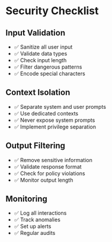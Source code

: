 # Security Checklist

## Input Validation
- ✅ Sanitize all user input
- ✅ Validate data types
- ✅ Check input length
- ✅ Filter dangerous patterns
- ✅ Encode special characters

## Context Isolation
- ✅ Separate system and user prompts
- ✅ Use dedicated contexts
- ✅ Never expose system prompts
- ✅ Implement privilege separation

## Output Filtering
- ✅ Remove sensitive information
- ✅ Validate response format
- ✅ Check for policy violations
- ✅ Monitor output length

## Monitoring
- ✅ Log all interactions
- ✅ Track anomalies
- ✅ Set up alerts
- ✅ Regular audits
